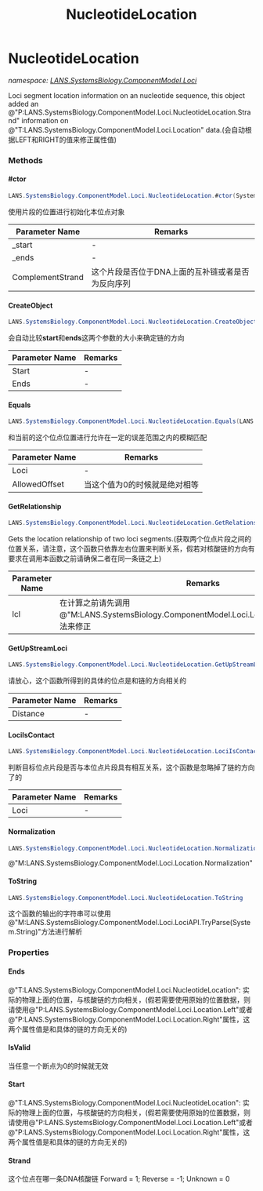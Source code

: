 ﻿---
title: NucleotideLocation
---

# NucleotideLocation
_namespace: [LANS.SystemsBiology.ComponentModel.Loci](N-LANS.SystemsBiology.ComponentModel.Loci.html)_

Loci segment location information on an nucleotide sequence, this object added an @"P:LANS.SystemsBiology.ComponentModel.Loci.NucleotideLocation.Strand" 
 information on @"T:LANS.SystemsBiology.ComponentModel.Loci.Location" data.(会自动根据LEFT和RIGHT的值来修正属性值)

### Methods

#### #ctor
```csharp
LANS.SystemsBiology.ComponentModel.Loci.NucleotideLocation.#ctor(System.Int64,System.Int64,System.Boolean)
```
使用片段的位置进行初始化本位点对象

|Parameter Name|Remarks|
|--------------|-------|
|_start|-|
|_ends|-|
|ComplementStrand|这个片段是否位于DNA上面的互补链或者是否为反向序列|


#### CreateObject
```csharp
LANS.SystemsBiology.ComponentModel.Loci.NucleotideLocation.CreateObject(System.Int64,System.Int64)
```
会自动比较**start**和**ends**这两个参数的大小来确定链的方向

|Parameter Name|Remarks|
|--------------|-------|
|Start|-|
|Ends|-|


#### Equals
```csharp
LANS.SystemsBiology.ComponentModel.Loci.NucleotideLocation.Equals(LANS.SystemsBiology.ComponentModel.Loci.NucleotideLocation,System.Int32)
```
和当前的这个位点位置进行允许在一定的误差范围之内的模糊匹配

|Parameter Name|Remarks|
|--------------|-------|
|Loci|-|
|AllowedOffset|当这个值为0的时候就是绝对相等|


#### GetRelationship
```csharp
LANS.SystemsBiology.ComponentModel.Loci.NucleotideLocation.GetRelationship(LANS.SystemsBiology.ComponentModel.Loci.NucleotideLocation)
```
Gets the location relationship of two loci segments.(获取两个位点片段之间的位置关系，请注意，这个函数只依靠左右位置来判断关系，假若对核酸链的方向有要求在调用本函数之前请确保二者在同一条链之上)

|Parameter Name|Remarks|
|--------------|-------|
|lcl|在计算之前请先调用@"M:LANS.SystemsBiology.ComponentModel.Loci.Location.Normalization"方法来修正|


#### GetUpStreamLoci
```csharp
LANS.SystemsBiology.ComponentModel.Loci.NucleotideLocation.GetUpStreamLoci(System.Int32)
```
请放心，这个函数所得到的具体的位点是和链的方向相关的

|Parameter Name|Remarks|
|--------------|-------|
|Distance|-|


#### LociIsContact
```csharp
LANS.SystemsBiology.ComponentModel.Loci.NucleotideLocation.LociIsContact(LANS.SystemsBiology.ComponentModel.Loci.NucleotideLocation)
```
判断目标位点片段是否与本位点片段具有相互关系，这个函数是忽略掉了链的方向了的

|Parameter Name|Remarks|
|--------------|-------|
|Loci|-|


#### Normalization
```csharp
LANS.SystemsBiology.ComponentModel.Loci.NucleotideLocation.Normalization
```
@"M:LANS.SystemsBiology.ComponentModel.Loci.Location.Normalization"

#### ToString
```csharp
LANS.SystemsBiology.ComponentModel.Loci.NucleotideLocation.ToString
```
这个函数的输出的字符串可以使用@"M:LANS.SystemsBiology.ComponentModel.Loci.LociAPI.TryParse(System.String)"方法进行解析



### Properties

#### Ends
@"T:LANS.SystemsBiology.ComponentModel.Loci.NucleotideLocation": 实际的物理上面的位置，与核酸链的方向相关，(假若需要使用原始的位置数据，则请使用@"P:LANS.SystemsBiology.ComponentModel.Loci.Location.Left"或者@"P:LANS.SystemsBiology.ComponentModel.Loci.Location.Right"属性，这两个属性值是和具体的链的方向无关的)
#### IsValid
当任意一个断点为0的时候就无效
#### Start
@"T:LANS.SystemsBiology.ComponentModel.Loci.NucleotideLocation": 实际的物理上面的位置，与核酸链的方向相关，(假若需要使用原始的位置数据，则请使用@"P:LANS.SystemsBiology.ComponentModel.Loci.Location.Left"或者@"P:LANS.SystemsBiology.ComponentModel.Loci.Location.Right"属性，这两个属性值是和具体的链的方向无关的)
#### Strand
这个位点在哪一条DNA核酸链
 Forward = 1; 
 Reverse = -1; 
 Unknown = 0

